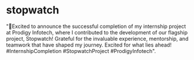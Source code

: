 # stopwatch

"🎉Excited to announce the successful completion of my internship project at Prodigy Infotech, where I contributed to the development of our flagship project, Stopwatch! Grateful for the invaluable experience, mentorship, and teamwork that have shaped my journey. Excited for what lies ahead! #InternshipCompletion #StopwatchProject #ProdigyInfotech".
